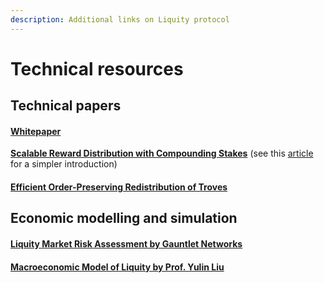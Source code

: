 ```yaml
---
description: Additional links on Liquity protocol
---
```


# Technical resources

## Technical papers

#### [Whitepaper](https://docsend.com/view/bwiczmy)

[**Scalable Reward Distribution with Compounding Stakes**](https://github.com/liquity/liquity/blob/master/papers/Scalable\_Reward\_Distribution\_with\_Compounding\_Stakes.pdf) (see this [article](https://medium.com/liquity/scaling-liquitys-stability-pool-c4c6572cf275) for a simpler introduction)

#### [Efficient Order-Preserving Redistribution of Troves](https://github.com/liquity/liquity/blob/master/papers/Efficient\_Order-Preserving\_Redistribution\_of\_Troves.pdf)

## Economic modelling and simulation

#### [Liquity Market Risk Assessment by Gauntlet Networks](https://liquity-report.gauntlet.network/)

#### [Macroeconomic Model of Liquity by Prof. Yulin Liu](https://colab.research.google.com/drive/1AyhFfE\_EKCcMO6HeG04Se3hbraTxODWU?usp=sharing) &#x20;

